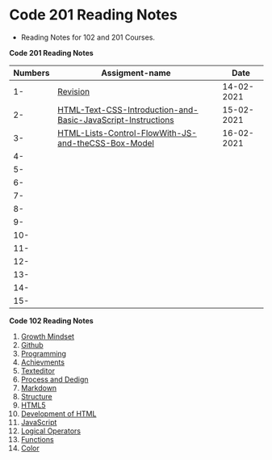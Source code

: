 # Code 201 Reading Notes

* Reading Notes for 102 and 201 Courses.

**Code 201 Reading Notes**

**Numbers** | **Assigment-name** | **Date**  
------- | -------- | --------
1- | [Revision](https://suhaibyounis.github.io/reading-notes/revision) | 14-02-2021
2- | [HTML-Text-CSS-Introduction-and-Basic-JavaScript-Instructions](https://suhaibyounis.github.io/reading-notes/201/class-02) | 15-02-2021
3- | [HTML-Lists-Control-FlowWith-JS-and-theCSS-Box-Model](https://suhaibyounis.github.io/reading-notes/201/class-03) |   16-02-2021
4- |  |   
5- |  |   
6- |  |   
7- |  |   
8- |  |   
9- |  |   
10- |  |  
11- |  |  
12-  |  |  
13-  |  |  
14-  |  |  
15-  |  |  


 **Code 102 Reading Notes**

1.  [Growth Mindset](https://suhaibyounis.github.io/reading-notes/growth-mindset)
2.  [Github](https://suhaibyounis.github.io/reading-notes/git)
3.  [Programming](https://suhaibyounis.github.io/reading-notes/programming)
4.  [Achievments](https://suhaibyounis.github.io/reading-notes/achievments)
5.  [Texteditor](https://suhaibyounis.github.io/reading-notes/texteditor)
6.  [Process and Dedign](https://suhaibyounis.github.io/reading-notes/process-and-design)
7.  [Markdown](https://suhaibyounis.github.io/reading-notes/markdown)
8.  [Structure](https://suhaibyounis.github.io/reading-notes/structure)
9.  [HTML5](https://suhaibyounis.github.io/reading-notes/html5)
10.  [Development of HTML](https://suhaibyounis.github.io/reading-notes/development-of-html)
11.  [JavaScript](https://suhaibyounis.github.io/reading-notes/JavaScript-jQuery)
12.  [Logical Operators](https://suhaibyounis.github.io/reading-notes/comparison-operators)
13.  [Functions](https://suhaibyounis.github.io/reading-notes/function)
14.  [Color](https://suhaibyounis.github.io/reading-notes/color)